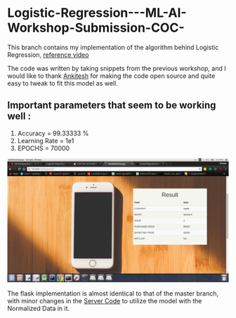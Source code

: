 # Logistic-Regression---ML-AI-Workshop-Submission-COC-

This branch contains my implementation of the algorithm behind Logistic Regression, [reference video](https://www.youtube.com/watch?v=qeHZOdmJvFU&list=PLZ9qNFMHZ-A4rycgrgOYma6zxF4BZGGPW) 

The code was written by taking snippets from the previous workshop, and I would like to thank [Ankitesh](https://github.com/ankitesh97) for making the code open source and quite easy to tweak to fit this model as well.

## Important parameters that seem to be working well :
1. Accuracy      = 99.33333 %
2. Learning Rate = 1e1
3. EPOCHS        = 70000

![screenshot](Documents/images_ws/screenshot2.png)

The flask implementation is almost identical to that of the master branch, with minor changes in the [Server Code](app/server.py) to utilize the model with the Normalized Data in it.
